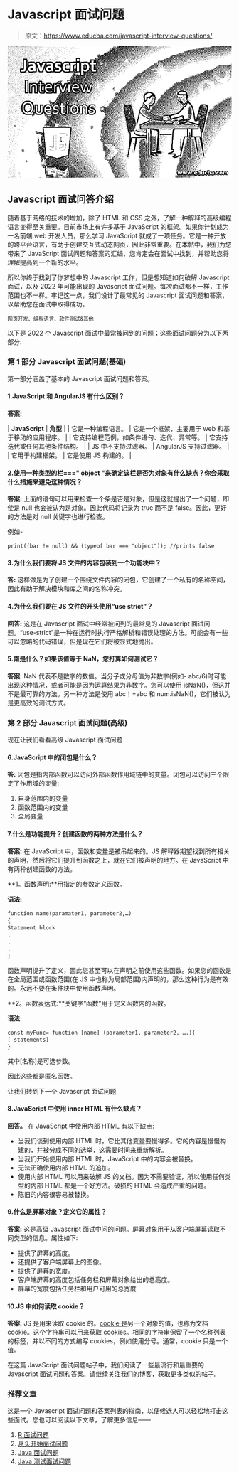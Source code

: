 # Javascript 面试问题

> 原文：<https://www.educba.com/javascript-interview-questions/>

![Javascript Interview Questions](img/94933398c700fc1499276913123c38f1.png)



## Javascript 面试问答介绍

随着基于网络的技术的增加，除了 HTML 和 CSS 之外，了解一种解释的高级编程语言变得至关重要。目前市场上有许多基于 JavaScript 的框架。如果你计划成为一名前端 web 开发人员，那么学习 JavaScript 就成了一项任务。它是一种开放的跨平台语言，有助于创建交互式动态网页，因此非常重要。在本帖中，我们为您带来了 JavaScript 面试问题和答案的汇编，您肯定会在面试中找到，并帮助您将理解提高到一个新的水平。

所以你终于找到了你梦想中的 Javascript 工作，但是想知道如何破解 Javascript 面试，以及 2022 年可能出现的 Javascript 面试问题。每次面试都不一样，工作范围也不一样。牢记这一点，我们设计了最常见的 Javascript 面试问题和答案，以帮助您在面试中取得成功。

<small>网页开发、编程语言、软件测试&其他</small>

以下是 2022 个 Javascript 面试中最常被问到的问题；这些面试问题分为以下两部分:

### 第 1 部分 Javascript 面试问题(基础)

第一部分涵盖了基本的 Javascript 面试问题和答案。

#### 1.JavaScript 和 AngularJS 有什么区别？

**答案:**

| **JavaScript** | **角型** |
| 它是一种编程语言。 | 它是一个框架，主要用于 web 和基于移动的应用程序。 |
| 它支持编程范例，如条件语句、迭代、异常等。 | 它支持迭代或任何其他条件结构。 |
| JS 中不支持过滤器。 | AngularJS 支持过滤器。 |
| 它用于构建框架。 | 它是使用 JS 构建的。 |

#### 2.使用一种类型的栏===" object "来确定该栏是否为对象有什么缺点？你会采取什么措施来避免这种情况？

**答案:**
上面的语句可以用来检查一个条是否是对象，但是这就提出了一个问题，即使是 null 也会被认为是对象。因此代码将记录为 true 而不是 false。因此，更好的方法是对 null 关键字也进行检查。

例如-

```
print((bar != null) && (typeof bar === "object")); //prints false
```

#### 3.为什么我们要将 JS 文件的内容包装到一个功能块中？

**答:**
这样做是为了创建一个围绕文件内容的闭包，它创建了一个私有的名称空间，因此有助于解决模块和库之间的名称冲突。

#### 4.为什么我们要在 JS 文件的开头使用“use strict”？

**回答:**
这是在 Javascript 面试中经常被问到的最常见的 Javascript 面试问题。“use-strict”是一种在运行时执行严格解析和错误处理的方法。可能会有一些可以忽略的代码错误，但是现在它们将被显式地抛出。

#### 5.南是什么？如果该值等于 NaN，您打算如何测试它？

**答案:**
NaN 代表不是数字的数值。当分子或分母值为非数字(例如- abc/6)时可能出现这种情况，或者可能是因为运算结果为非数字。您可以使用 isNaN()，但这并不是最可靠的方法。另一种方法是使用 abc！=abc 和 num.isNaN()，它们被认为是更高效的测试方式。

### 第 2 部分 Javascript 面试问题(高级)

现在让我们看看高级 Javascript 面试问题

#### 6.JavaScript 中的闭包是什么？

**答:**
闭包是指内部函数可以访问外部函数作用域链中的变量。闭包可以访问三个限定了作用域的变量:

1.  自身范围内的变量
2.  函数范围内的变量
3.  全局变量

#### 7.什么是功能提升？创建函数的两种方法是什么？

**答案:**
在 JavaScript 中，函数和变量是被吊起来的。JS 解释器期望找到所有相关的声明，然后将它们提升到函数之上，就在它们被声明的地方。在 JavaScript 中有两种创建函数的方法。

**1。函数声明:**用指定的参数定义函数。

**语法:**

```
function name(paramater1, parameter2,…)
{
Statement block
.
.
.
}
```

函数声明提升了定义，因此您甚至可以在声明之前使用这些函数。如果您的函数是在全局范围或函数范围(在 JS 中也称为局部范围)内声明的，那么这种行为是有效的。永远不要在条件块中使用函数声明。

**2。函数表达式:**关键字“函数”用于定义函数内的函数。

**语法:**

```
const myFunc= function [name] (parameter1, parameter2, ….){
[ statements]
}
```

其中[名称]是可选参数。

因此这些都是匿名函数。

让我们转到下一个 Javascript 面试问题

#### 8.JavaScript 中使用 inner HTML 有什么缺点？

**回答。**
在 JavaScript 中使用内部 HTML 有以下缺点:

*   当我们谈到使用内部 HTML 时，它比其他变量要慢得多。它的内容是慢慢构建的，并被分成不同的选举，这需要时间来重新解析。
*   当我们开始使用内部 HTML 时，JavaScript 中的内容会被替换。
*   无法正确使用内部 HTML 的追加。
*   使用内部 HTML 可以用来破解 JS 的文档。因为不需要验证，所以使用任何类型的内部 HTML 都是一个好方法。破损的 HTML 会造成严重的问题。
*   陈旧的内容很容易被替换。

#### 9.什么是屏幕对象？定义它的属性？

**答案:**
这是高级 Javascript 面试中问的问题。屏幕对象用于从客户端屏幕读取不同类型的信息。属性如下:

*   提供了屏幕的高度。
*   还提供了客户端屏幕上的图像。
*   提供了屏幕的宽度。
*   客户端屏幕的高度包括任务栏和屏幕对象给出的总高度。
*   屏幕的宽度包括任务栏和用户可用的总宽度

#### 10.JS 中如何读取 cookie？

**答案:**
JS 是用来读取 cookie 的。[cookie 是](https://www.educba.com/cookies-in-javascript/)另一个对象的值，也称为文档 cookie。这个字符串可以用来获取 cookies。相同的字符串保留了一个名称列表的标签，并以不同的方式编写 cookies，例如使用分号。通常，cookie 只是一个值。

在这篇 JavaScript 面试问题帖子中，我们阅读了一些最流行和最重要的 Javascript 面试问题和答案。请继续关注我们的博客，获取更多类似的帖子。

### 推荐文章

这是一个 Javascript 面试问题和答案列表的指南，以便候选人可以轻松地打击这些面试。您也可以阅读以下文章，了解更多信息——

1.  [R 面试问题](https://www.educba.com/r-interview-questions/)
2.  [从头开始面试问题](https://www.educba.com/ab-initio-interview-questions/)
3.  [Java 面试问题](https://www.educba.com/java-interview-questions/)
4.  [Java 测试面试问题](https://www.educba.com/java-testing-interview-questions/)





